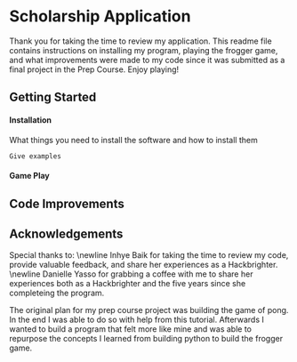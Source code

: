 # Scholarship Application 

Thank you for taking the time to review my application. This readme file contains instructions on installing my program, playing the frogger game, and what improvements were made to my code since it was submitted as a final project in the Prep Course. Enjoy playing! 

## Getting Started 

#### Installation

What things you need to install the software and how to install them

```
Give examples
```

#### Game Play



## Code Improvements



## Acknowledgements 
Special thanks to: \newline
Inhye Baik for taking the time to review my code, provide valuable feedback, and share her experiences as a Hackbrighter. \newline
Danielle Yasso for grabbing a coffee with me to share her experiences both as a Hackbrighter and the five years since she completeing the program. 


The original plan for my prep course project was building the game of pong. In the end I was able to do so with help from this tutorial. Afterwards I wanted to build a program that felt more like mine and was able to repurpose the concepts I learned from building python to build the frogger game. 
